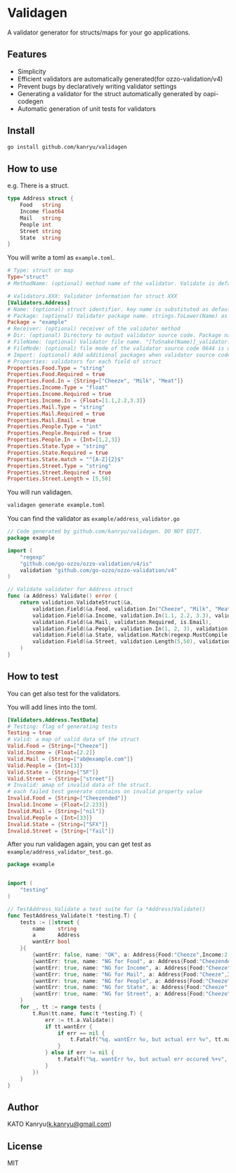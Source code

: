 # Validagen
A validator generator for structs/maps for your go applications.

## Features
- Simplicity
- Efficient validators are automatically generated(for ozzo-validation/v4)
- Prevent bugs by declaratively writing validator settings
- Generating a validator for the struct automatically generated by oapi-codegen
- Automatic generation of unit tests for validators

## Install

```bash
go install github.com/kanryu/validagen
```

## How to use

e.g. There is a struct.

```go
type Address struct {
	Food   string
	Income float64
	Mail   string
	People int
	Street string
	State  string
}

```

You will write a toml as `example.toml`.

```toml
# Type: struct or map
Type="struct"
# MethodName: (optional) method name of the validator. Validate is default

# Validators.XXX: Validator information for struct XXX
[Validators.Address]
# Name: (optional) struct identifier. key name is substituted as default
# Package: (optional) Validator package name. strings.ToLower(Name) as default
Package = "example"
# Receiver: (optional) receiver of the validator method
# Dir: (optional) Directory to output validator source code. Package name is default
# FileName: (optional) Validator file name. "[ToSnake(Name)]_validator.go" is the default
# FileMode: (optional) file mode of the validator source code 0644 is default
# Import: (optional) Add additional packages when validator source code imports them
# Properties: validators for each field of struct
Properties.Food.Type = "string"
Properties.Food.Required = true
Properties.Food.In = {String=["Cheeze", "Milk", "Meat"]}
Properties.Income.Type = "float"
Properties.Income.Required = true
Properties.Income.In = {Float=[1.1,2.2,3.3]}
Properties.Mail.Type = "string"
Properties.Mail.Required = true
Properties.Mail.Email = true
Properties.People.Type = "int"
Properties.People.Required = true
Properties.People.In = {Int=[1,2,3]}
Properties.State.Type = "string"
Properties.State.Required = true
Properties.State.match = "^[A-Z]{2}$"
Properties.Street.Type = "string"
Properties.Street.Required = true
Properties.Street.Length = [5,50]
```

You will run validagen.

```bash
validagen generate example.toml
```

You can find the validator as `example/address_validator.go`

```go
// Code generated by github.com/kanryu/validagen. DO NOT EDIT.
package example

import (
	"regexp"
	"github.com/go-ozzo/ozzo-validation/v4/is"
	validation "github.com/go-ozzo/ozzo-validation/v4"
)

// Validate validater for Address struct
func (a Address) Validate() error {
	return validation.ValidateStruct(&a,
		validation.Field(&a.Food, validation.In("Cheeze", "Milk", "Meat"), validation.Required),
		validation.Field(&a.Income, validation.In(1.1, 2.2, 3.3), validation.Required),
		validation.Field(&a.Mail, validation.Required, is.Email),
		validation.Field(&a.People, validation.In(1, 2, 3), validation.Required),
		validation.Field(&a.State, validation.Match(regexp.MustCompile("^[A-Z]{2}$")), validation.Required),
		validation.Field(&a.Street, validation.Length(5,50), validation.Required),
	)
}
```

## How to test
You can get also test for the validators.

You will add lines into the toml.

```toml
[Validators.Address.TestData]
# Testing: flag of generating tests
Testing = true
# Valid: a map of valid data of the struct
Valid.Food = {String=["Cheeze"]}
Valid.Income = {Float=[2.2]}
Valid.Mail = {String=["ab@example.com"]}
Valid.People = {Int=[3]}
Valid.State = {String=["SF"]}
Valid.Street = {String=["street"]}
# Invalid: amap of invalid data of the struct.
# each failed test generate contains on invalid property value
Invalid.Food = {String=["Cheezended"]}
Invalid.Income = {Float=[2.233]}
Invalid.Mail = {String=["nil"]}
Invalid.People = {Int=[33]}
Invalid.State = {String=["SFX"]}
Invalid.Street = {String=["fail"]}
```

After you run validagen again, you can get test as `example/address_validator_test.go`.

```go
package example


import (
	"testing"
)

// TestAddress_Validate a test suite for (a *Address)Validate()
func TestAddress_Validate(t *testing.T) {
	tests := []struct {
		name    string
		a       Address
		wantErr bool
	}{
		{wantErr: false, name: "OK", a: Address{Food:"Cheeze",Income:2.2,Mail:"ab@example.com",People:3,State:"SF",Street:"street"}},
		{wantErr: true, name: "NG for Food", a: Address{Food:"Cheezended",Income:2.2,Mail:"ab@example.com",People:3,State:"SF",Street:"street"}},
		{wantErr: true, name: "NG for Income", a: Address{Food:"Cheeze",Income:2.233,Mail:"ab@example.com",People:3,State:"SF",Street:"street"}},
		{wantErr: true, name: "NG for Mail", a: Address{Food:"Cheeze",Income:2.2,Mail:"nil",People:3,State:"SF",Street:"street"}},
		{wantErr: true, name: "NG for People", a: Address{Food:"Cheeze",Income:2.2,Mail:"ab@example.com",People:33,State:"SF",Street:"street"}},
		{wantErr: true, name: "NG for State", a: Address{Food:"Cheeze",Income:2.2,Mail:"ab@example.com",People:3,State:"SFX",Street:"street"}},
		{wantErr: true, name: "NG for Street", a: Address{Food:"Cheeze",Income:2.2,Mail:"ab@example.com",People:3,State:"SF",Street:"fail"}},
	}
	for _, tt := range tests {
		t.Run(tt.name, func(t *testing.T) {
			err := tt.a.Validate()
			if tt.wantErr {
				if err == nil {
					t.Fatalf("%q. wantErr %v, but actual err %v", tt.name, tt.wantErr, err)
				}
			} else if err != nil {
				t.Fatalf("%q. wantErr %v, but actual err occured %+v", tt.name, tt.wantErr, err)
			}
		})
	}
}
```

## Author
KATO Kanryu(k.kanryu@gmail.com)

## License
MIT

